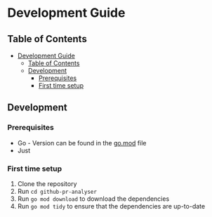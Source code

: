 # Development Guide

## Table of Contents

- [Development Guide](#development-guide)
  - [Table of Contents](#table-of-contents)
  - [Development](#development)
    - [Prerequisites](#prerequisites)
    - [First time setup](#first-time-setup)

## Development

### Prerequisites

- Go - Version can be found in the [go.mod](../github-pr-analyser/go.mod) file
- Just

### First time setup

1. Clone the repository
2. Run `cd github-pr-analyser`
3. Run `go mod download` to download the dependencies
4. Run `go mod tidy` to ensure that the dependencies are up-to-date

